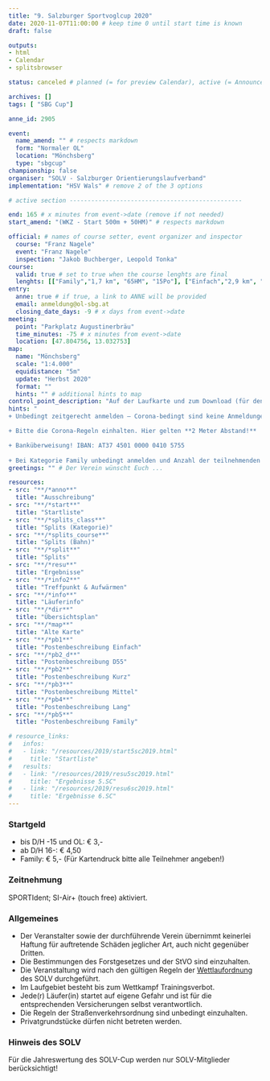 ```yaml
---
title: "9. Salzburger Sportvoglcup 2020"
date: 2020-11-07T11:00:00 # keep time 0 until start time is known
draft: false

outputs:
- html
- Calendar
- splitsbrowser

status: canceled # planned (= for preview Calendar), active (= Announcement...), done (=Results...), canceled (for canceled events)

archives: []
tags: [ "SBG Cup"]

anne_id: 2905

event:
  name_amend: "" # respects markdown
  form: "Normaler OL"
  location: "Mönchsberg"
  type: "sbgcup"
championship: false
organiser: "SOLV - Salzburger Orientierungslaufverband"
implementation: "HSV Wals" # remove 2 of the 3 options

# active section ------------------------------------------------

end: 165 # x minutes from event->date (remove if not needed)
start_amend: "(WKZ - Start 500m + 50HM)" # respects markdown

official: # names of course setter, event organizer and inspector
  course: "Franz Nagele"
  event: "Franz Nagele"
  inspection: "Jakob Buchberger, Leopold Tonka"
course:
  valid: true # set to true when the course lenghts are final
  lenghts: [["Family","1,7 km", "65HM", "15Po"], ["Einfach","2,9 km", "100HM", "20Po"], ["Kurz","3,0 km", "115HM", "24Po"], ["D55","2,5 km", "100HM", "19Po"], ["Mittel","4,4 km", "230HM", "30Po"], ["Lang","5,1 km", "330HM", "38Po"]]
entry:
  anne: true # if true, a link to ANNE will be provided
  email: anmeldung@ol-sbg.at
  closing_date_days: -9 # x days from event->date
meeting:
  point: "Parkplatz Augustinerbräu"
  time_minutes: -75 # x minutes from event->date
  location: [47.804756, 13.032753]
map:
  name: "Mönchsberg"
  scale: "1:4.000"
  equidistance: "5m"
  update: "Herbst 2020"
  format: ""
  hints: "" # additional hints to map
control_point_description: "Auf der Laufkarte und zum Download (für den Ausdruck zuhause)"
hints: "
+ Unbedingt zeitgerecht anmelden – Corona-bedingt sind keine Anmeldungen vor Ort erwünscht!

+ Bitte die Corona-Regeln einhalten. Hier gelten **2 Meter Abstand!**

+ Banküberweisung! IBAN: AT37 4501 0000 0410 5755
  
+ Bei Kategorie Family unbedingt anmelden und Anzahl der teilnehmenden Familienmitglieder angeben!" # respects markdown
greetings: "" # Der Verein wünscht Euch ...

resources:
- src: "**/*anno**"
  title: "Ausschreibung"
- src: "**/*start**"
  title: "Startliste"
- src: "**/*splits_class**"
  title: "Splits (Kategorie)"
- src: "**/*splits_course**"
  title: "Splits (Bahn)"
- src: "**/*split**"
  title: "Splits"
- src: "**/*resu**"
  title: "Ergebnisse"
- src: "**/*info2**"
  title: "Treffpunkt & Aufwärmen"
- src: "**/*info**"
  title: "Läuferinfo"
- src: "**/*dir**"
  title: "Übersichtsplan"
- src: "**/*map**"
  title: "Alte Karte"
- src: "**/*pb1**"
  title: "Postenbeschreibung Einfach"
- src: "**/*pb2_d**"
  title: "Postenbeschreibung D55"
- src: "**/*pb2**"
  title: "Postenbeschreibung Kurz"
- src: "**/*pb3**"
  title: "Postenbeschreibung Mittel"
- src: "**/*pb4**"
  title: "Postenbeschreibung Lang"
- src: "**/*pb5**"
  title: "Postenbeschreibung Family"

# resource_links:
#   infos:
#   - link: "/resources/2019/start5sc2019.html"
#     title: "Startliste"
#   results:
#   - link: "/resources/2019/resu5sc2019.html"
#     title: "Ergebnisse 5.SC"
#   - link: "/resources/2019/resu6sc2019.html"
#     title: "Ergebnisse 6.SC"
---
```


### Startgeld

- bis D/H -15 und OL: € 3,-
- ab D/H 16-: € 4,50
- Family: € 5,- (Für Kartendruck bitte alle Teilnehmer angeben!)

### Zeitnehmung

SPORTIdent; SI-Air+ (touch free) aktiviert.

### Allgemeines

- Der Veranstalter sowie der durchführende Verein übernimmt keinerlei Haftung für auftretende Schäden jeglicher Art, auch nicht gegenüber Dritten.
- Die Bestimmungen des Forstgesetzes und der StVO sind einzuhalten.
- Die Veranstaltung wird nach den gültigen Regeln der [Wettlaufordnung](../../wettlaufordnung) des SOLV durchgeführt.
- Im Laufgebiet besteht bis zum Wettkampf Trainingsverbot.
- Jede\(r) Läufer(in) startet auf eigene Gefahr und ist für die entsprechenden Versicherungen selbst verantwortlich.
- Die Regeln der Straßenverkehrsordnung sind unbedingt einzuhalten.
- Privatgrundstücke dürfen nicht betreten werden.

### Hinweis des SOLV

Für die Jahreswertung des SOLV-Cup werden nur SOLV-Mitglieder berücksichtigt!
